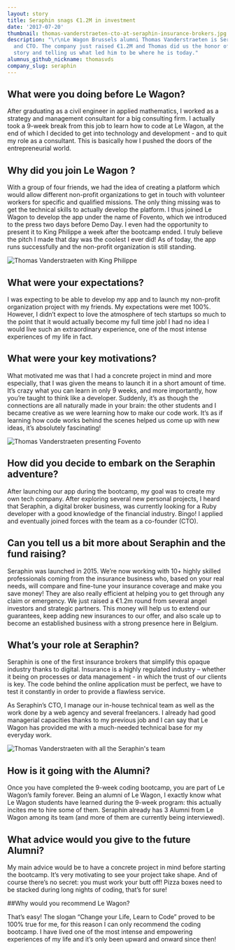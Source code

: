 ```yaml
---
layout: story
title: Seraphin snags €1.2M in investment
date: '2017-07-20'
thumbnail: thomas-vanderstraeten-cto-at-seraphin-insurance-brokers.jpg
description: "\r\nLe Wagon Brussels alumni Thomas Vanderstraeten is Seraphin’s cofounder
  and CTO. The company just raised €1.2M and Thomas did us the honor of sharing his
  story and telling us what led him to be where he is today."
alumnus_github_nickname: thomasvds
company_slug: seraphin
---
```


## What were you doing before Le Wagon?

After graduating as a civil engineer in applied mathematics, I worked as a strategy and management consultant for a big consulting firm. I actually took a 9-week break from this job to learn how to code at Le Wagon, at the end of which I decided to get into technology and development - and to quit my role as a consultant. This is basically how I pushed the doors of the entrepreneurial world.

## Why did you join Le Wagon ?

With a group of four friends, we had the idea of creating a platform which would allow different non-profit organizations to get in touch with volunteer workers for specific and qualified missions. The only thing missing was to get the technical skills to actually develop the platform. I thus joined Le Wagon to develop the app under the name of Fovento, which we introduced to the press two days before Demo Day. I even had the opportunity to present it to King Philippe a week after the bootcamp ended. I truly believe the pitch I made that day was the coolest I ever did! As of today, the app runs successfully and the non-profit organization is still standing.

<p><img src="https://raw.githubusercontent.com/lewagon/www-images/master/testimonials/thomasvanderstraeten/thomas-vanderstraeten-cto-at-seraphin-2.jpg" alt="Thomas Vanderstraeten with King Philippe"></p>

## What were your expectations?

I was expecting to be able to develop my app and to launch my non-profit organization project with my friends. My expectations were met 100%. However, I didn’t expect to love the atmosphere of tech startups so much to the point that it would actually become my full time job! I had no idea I would live such an extraordinary experience, one of the most intense experiences of my life in fact.

## What were your key motivations?

What motivated me was that I had a concrete project in mind and more especially, that I was given the means to launch it in a short amount of time. It’s crazy what you can learn in only 9 weeks, and more importantly, how you’re taught to think like a developer. Suddenly, it’s as though the connections are all naturally made in your brain: the other students and I became creative as we were learning how to make our code work. It’s as if learning how code works behind the scenes helped us come up with new ideas, it’s absolutely fascinating!

<p><img src="https://raw.githubusercontent.com/lewagon/www-images/master/testimonials/thomasvanderstraeten/thomas-vanderstraeten-cto-at-seraphin-3.jpg" alt="Thomas Vanderstraeten presenting Fovento"></p>

## How did you decide to embark on the Seraphin adventure?

After launching our app during the bootcamp, my goal was to create my own tech company. After exploring several new personal projects, I heard that Seraphin, a digital broker business, was currently looking for a Ruby developer with a good knowledge of the financial industry. Bingo! I applied and eventually joined forces with the team as a co-founder (CTO).

## Can you tell us a bit more about Seraphin and the fund raising?

Seraphin was launched in 2015. We’re now working with 10+ highly skilled professionals coming from the insurance business who, based on your real needs, will compare and fine-tune your insurance coverage and make you save money! They are also really efficient at helping you to get through any claim or emergency. We just raised a €1.2m round from several angel investors and strategic partners. This money will help us to extend our guarantees, keep adding new insurances to our offer, and also scale up to become an established business with a strong presence here in Belgium.

## What’s your role at Seraphin?

Seraphin is one of the first insurance brokers that simplify this opaque industry thanks to digital. Insurance is a highly regulated industry – whether it being on processes or data management - in which the trust of our clients is key. The code behind the online application must be perfect, we have to test it constantly in order to provide a flawless service.

As Seraphin’s CTO, I manage our in-house technical team as well as the work done by a web agency and several freelancers. I already had good managerial capacities thanks to my previous job and I can say that Le Wagon has provided me with a much-needed technical base for my everyday work.

<p><img src="https://raw.githubusercontent.com/lewagon/www-images/master/testimonials/thomasvanderstraeten/thomas-vanderstraeten-cto-at-seraphin-1.jpg" alt="Thomas Vanderstraeten with all the Seraphin's team"></p>

## How is it going with the Alumni?

Once you have completed the 9-week coding bootcamp, you are part of Le Wagon’s family forever. Being an alumni of Le Wagon, I exactly know what Le Wagon students have learned during the 9-week program: this actually incites me to hire some of them. Seraphin already has 3 Alumni from Le Wagon among its team (and more of them are currently being interviewed).

## What advice would you give to the future Alumni?

My main advice would be to have a concrete project in mind before starting the bootcamp. It’s very motivating to see your project take shape. And of course there’s no secret: you must work your butt off! Pizza boxes need to be stacked during long nights of coding, that’s for sure!

##Why would you recommend Le Wagon?

That’s easy! The slogan “Change your Life, Learn to Code” proved to be 100% true for me, for this reason I can only recommend the coding bootcamp. I have lived one of the most intense and empowering experiences of my life and it’s only been upward and onward since then!
